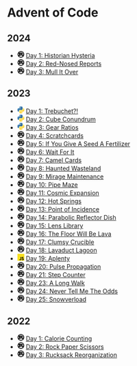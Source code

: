 # Advent of Code

## 2024

- <img src="res/lang-rust.svg" width="16" /> [Day 1: Historian Hysteria](2024/src/day_01)
- <img src="res/lang-rust.svg" width="16" /> [Day 2: Red-Nosed Reports](2024/src/day_02)
- <img src="res/lang-rust.svg" width="16" /> [Day 3: Mull It Over](2024/src/day_03)

## 2023

- <img src="res/lang-python.svg" width="16" /> [Day 1: Trebuchet?!](2023/src/day_01)
- <img src="res/lang-python.svg" width="16" /> [Day 2: Cube Conundrum](2023/src/day_02)
- <img src="res/lang-python.svg" width="16" /> [Day 3: Gear Ratios](2023/src/day_03)
- <img src="res/lang-rust.svg" width="16" /> [Day 4: Scratchcards](2023/src/day_04)
- <img src="res/lang-rust.svg" width="16" /> [Day 5: If You Give A Seed A Fertilizer](2023/src/day_05)
- <img src="res/lang-rust.svg" width="16" /> [Day 6: Wait For It](2023/src/day_06)
- <img src="res/lang-rust.svg" width="16" /> [Day 7: Camel Cards](2023/src/day_07)
- <img src="res/lang-rust.svg" width="16" /> [Day 8: Haunted Wasteland](2023/src/day_08)
- <img src="res/lang-rust.svg" width="16" /> [Day 9: Mirage Maintenance](2023/src/day_09)
- <img src="res/lang-rust.svg" width="16" /> [Day 10: Pipe Maze](2023/src/day_10)
- <img src="res/lang-rust.svg" width="16" /> [Day 11: Cosmic Expansion](2023/src/day_11)
- <img src="res/lang-rust.svg" width="16" /> [Day 12: Hot Springs](2023/src/day_12)
- <img src="res/lang-rust.svg" width="16" /> [Day 13: Point of Incidence](2023/src/day_13)
- <img src="res/lang-rust.svg" width="16" /> [Day 14: Parabolic Reflector Dish](2023/src/day_14)
- <img src="res/lang-rust.svg" width="16" /> [Day 15: Lens Library](2023/src/day_15)
- <img src="res/lang-rust.svg" width="16" /> [Day 16: The Floor Will Be Lava](2023/src/day_16)
- <img src="res/lang-rust.svg" width="16" /> [Day 17: Clumsy Crucible](2023/src/day_17)
- <img src="res/lang-rust.svg" width="16" /> [Day 18: Lavaduct Lagoon](2023/src/day_18)
- <img src="res/lang-js.svg" width="16" /> [Day 19: Aplenty](2023/src/day_19)
- <img src="res/lang-rust.svg" width="16" /> [Day 20: Pulse Propagation](2023/src/day_20)
- <img src="res/lang-rust.svg" width="16" /> [Day 21: Step Counter](2023/src/day_21)
- <img src="res/lang-rust.svg" width="16" /> [Day 23: A Long Walk](2023/src/day_23)
- <img src="res/lang-rust.svg" width="16" /> [Day 24: Never Tell Me The Odds](2023/src/day_24)
- <img src="res/lang-rust.svg" width="16" /> [Day 25: Snowverload](2023/src/day_25)

## 2022

- <img src="res/lang-rust.svg" width="16" /> [Day 1: Calorie Counting](2022/src/day_01)
- <img src="res/lang-rust.svg" width="16" /> [Day 2: Rock Paper Scissors](2022/src/day_02)
- <img src="res/lang-rust.svg" width="16" /> [Day 3: Rucksack Reorganization](2022/src/day_03)
